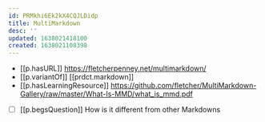 ```yaml
---
id: PRMkhi6Ek2kX4CQJLDidp
title: MultiMarkdown
desc: ''
updated: 1638021418100
created: 1638021108398
---
```




- [[p.hasURL]] https://fletcherpenney.net/multimarkdown/
- [[p.variantOf]] [[prdct.markdown]]
- [[p.hasLearningResource]] https://github.com/fletcher/MultiMarkdown-Gallery/raw/master/What-Is-MMD/what_is_mmd.pdf
- [ ] [[p.begsQuestion]] How is it different from other Markdowns
